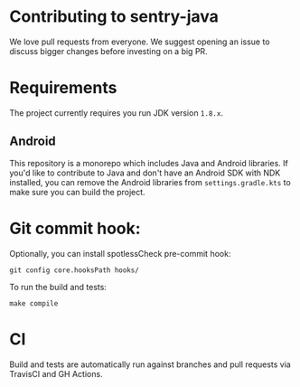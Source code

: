 # Contributing to sentry-java

We love pull requests from everyone. 
We suggest opening an issue to discuss bigger changes before investing on a big PR.

# Requirements

The project currently requires you run JDK version `1.8.x`.

## Android 

This repository is a monorepo which includes Java and Android libraries.
If you'd like to contribute to Java and don't have an Android SDK with NDK installed,
you can remove the Android libraries from `settings.gradle.kts` to make sure you can build the project.

# Git commit hook:

Optionally, you can install spotlessCheck pre-commit hook:

```shell
git config core.hooksPath hooks/
```

To run the build and tests:

```shell
make compile
```

# CI

Build and tests are automatically run against branches and pull requests
via TravisCI and GH Actions.
